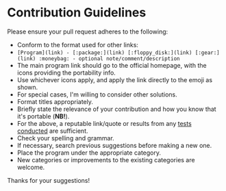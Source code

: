 
# Contribution Guidelines

Please ensure your pull request adheres to the following:

* Conform to the format used for other links:
* `[Program](link) - [:package:](link) [:floppy_disk:](link) [:gear:](link) :moneybag: - optional note/comment/description`
* The main program link should go to the official homepage, with the icons providing the portability info.
* Use whichever icons apply, and apply the link directly to the emoji as shown.
* For special cases, I'm willing to consider other solutions.
* Format titles appropriately.
* Briefly state the relevance of your contribution and how you know that it's portable (**NB!**).
* For the above, a reputable link/quote or results from any [tests conducted](https://www.portablefreeware.com/forums/viewtopic.php?t=21885) are sufficient.
* Check your spelling and grammar.
* If necessary, search previous suggestions before making a new one.
* Place the program under the appropriate category.
* New categories or improvements to the existing categories are welcome.

Thanks for your suggestions!

